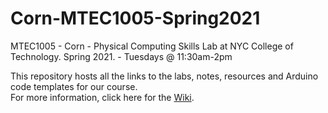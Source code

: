 # Corn-MTEC1005-Spring2021

MTEC1005 - Corn - Physical Computing Skills Lab at NYC College of Technology. Spring 2021. - Tuesdays @ 11:30am-2pm

This repository hosts all the links to the labs, notes, resources and Arduino code templates for our course.  
For more information, click here for the [Wiki](https://github.com/entertainmenttechnology/Corn-MTEC1005-Spring2021/wiki).
